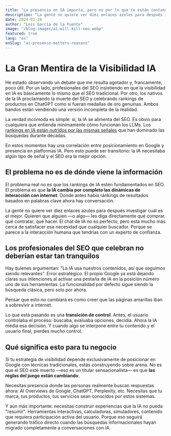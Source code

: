 ```yaml
---
title: "La presencia en IA importa, pero no por lo que te están contando."
description: "La gente no quiere ver diez enlaces azules para después investigar cuál es el mejor. Quieren que alguien —o algo— les diga directamente qué comprar, qué contratar, qué hacer."
date: 2024-01-28
author: "Luis García de la Fuente"
image: "/blog-images/ai-will-kill-seo.webp"
featured: true
lang: "es"
enSlug: "ai-presence-matters-reasons"
---
```


# La Gran Mentira de la Visibilidad IA

He estado observando un debate que me resulta agotador y, francamente, poco útil. Por un lado, profesionales del SEO insistiendo en que la visibilidad en IA es básicamente lo mismo que el SEO tradicional. Por otro, los nativos de la IA proclamando la muerte del SEO y celebrando rankings de productos en ChatGPT como si fueran medallas de oro genuinas. Ambos bandos están vendiendo una versión incompleta de la realidad.

La verdad incómoda es simple: sí, la IA se alimenta del SEO. Es obvio para cualquiera que entienda mínimamente cómo funcionan los LLMs. Los <a href="https://www.youtube.com/watch?v=KvdsA1HgLnk" target="_blank" rel="nofollow">rankings en IA están nutridos por las mismas señales</a> que han dominado las búsquedas durante décadas. 

En estos momentos hay una correlación entre posicionamiento en Google y presencia en platformas IA. Pero esto puede ser transitorio: la IA necesitaba algún tipo de señal y el SEO era la mejor opción. 

## El problema no es de dónde viene la información

El problema real no es que los rankings de IA estén fundamentados en SEO. El problema es que **la IA cambia por completo las dinámicas de interacción con internet**. Donde antes había ránkings de resultados basados en palabras clave ahora hay conversación.

La gente no quiere ver diez enlaces azules para después investigar cuál es el mejor. Quieren que alguien —o algo— les diga directamente qué comprar, qué contratar, qué hacer. El chat de IA no es perfecto, pero está mucho más cerca de satisfacer esa necesidad que cualquier buscador. Porque se parece a la interacción humana que tendrías con un experto de confianza.

## Los profesionales del SEO que celebran no deberían estar tan tranquilos

Hay quienes argumentan: "La IA usa nuestros contenidos, así que seguimos siendo relevantes". Error estratégico. El propio Google ya está dejando claras sus intenciones al activar una pestaña de IA en la posición número uno de sus herramientas. La funcionalidad por defecto sigue siendo la búsqueda clásica, pero solo por ahora. 

Pensar que esto no cambiará es como creer que las páginas amarillas iban a sobrevivir a internet.

Lo que está pasando es una **transición de control**. Antes, el usuario controlaba el proceso: buscaba, evaluaba opciones, decidía. Ahora la IA media esa decisión. Y cuando algo se interpone entre tu contenido y el usuario final, pierdes mucho control.

## Qué significa esto para tu negocio

Si tu estrategia de visibilidad depende exclusivamente de posicionar en Google con técnicas tradicionales, estás construyendo sobre arena. No es que el SEO esté muerto —eso es un titular sensacionalista— es que **las reglas del juego están cambiando**.

Necesitas presencia donde las personas realmente buscan respuestas ahora: AI Overviews de Google, ChatGPT, Perplexity, etc. Necesitas que tu marca, tus productos, tus servicios sean conocidos por estos sistemas.

Y aún más importante: necesitas construir experiencias que la IA no pueda "resumir". Herramientas interactivas, calculadoras, simuladores, contenido que requiera participación activa del usuario. Porque eso seguirá generando tráfico directo cuando las búsquedas informacionales hayan migrado completamente a conversaciones con IA.
